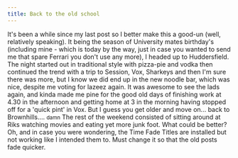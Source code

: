 ```yaml
---
title: Back to the old school
---
```

It's been a while since my last post so I better make this a good-un (well, relatively speaking). It being the season of University mates birthday's (including mine - which is today by the way, just in case you wanted to send me that spare Ferrari you don't use any more), I headed up to Huddersfield. The night started out in traditional style with pizza-pie and vodka then continued the trend with a trip to Session, Vox, Sharkeys and then I'm sure there was more, but I know we did end up in the new noodle bar, which was nice, despite me voting for lazeez again. It was awesome to see the lads again, and kinda made me pine for the good old days of finishing work at 4.30 in the afternoon and getting home at 3 in the morning having stopped off for a 'quick pint' in Vox. But I guess you get older and move on... back to Brownhills.... <small>damn</small> The rest of the weekend consisted of sitting around at Riks watching movies and eating yet more junk foot. What could be better? Oh, and in case you were wondering, the Time Fade Titles are installed but not working like I intended them to. Must change it so that the old posts fade quicker.